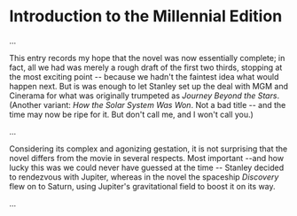 # Introduction to the Millennial Edition

...

This entry records my hope that the novel was now essentially complete; in fact, all we had was merely a rough draft of the first two thirds, stopping at the most exciting  point -- because we hadn't the faintest idea what would happen next. But is was enough to let Stanley set up the deal with MGM and Cinerama for what was originally trumpeted as _Journey Beyond the Stars_. (Another variant: _How the Solar System Was Won_. Not a bad title -- and the time may now be ripe for it. But don't call me, and I won't call you.)

...

Considering its complex and agonizing gestation, it is not surprising that the novel differs from the movie in several respects. Most important --and how lucky this was we could never have guessed at the time -- Stanley decided to rendezvous with Jupiter, whereas in the novel the spaceship _Discovery_ flew on to Saturn, using Jupiter's gravitational field to boost it on its way.

...